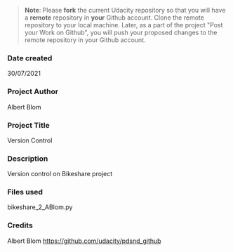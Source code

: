 >**Note**: Please **fork** the current Udacity repository so that you will have a **remote** repository in **your** Github account. Clone the remote repository to your local machine. Later, as a part of the project "Post your Work on Github", you will push your proposed changes to the remote repository in your Github account.

### Date created
30/07/2021

### Project Author
Albert Blom

### Project Title
Version Control

### Description
Version control on Bikeshare project

### Files used
bikeshare_2_ABlom.py

### Credits
Albert Blom
https://github.com/udacity/pdsnd_github
